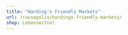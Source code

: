 ```yaml
---
title: "Harding's Friendly Markets"
url: /cassopolis/hardings-friendly-markets/
shop: Lebensmittel
---
```

